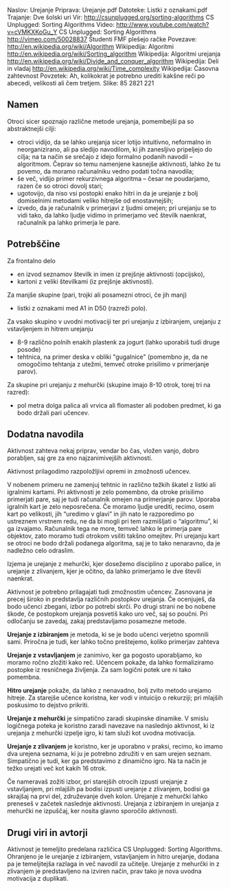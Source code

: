 Naslov: Urejanje
Priprava: Urejanje.pdf
Datoteke: 
	Listki z oznakami.pdf
Trajanje: Dve šolski uri
Vir: 
    http://csunplugged.org/sorting-algorithms CS Unplugged: Sorting Algorithms
Video:
    http://www.youtube.com/watch?v=cVMKXKoGu_Y CS Unplugged: Sorting Algorithms
    http://vimeo.com/50028837 Študenti FMF plešejo račke
Povezave:
	http://en.wikipedia.org/wiki/Algorithm Wikipedija: Algoritmi
	http://en.wikipedia.org/wiki/Sorting_algorithm Wikipedija: Algoritmi urejanja
	http://en.wikipedia.org/wiki/Divide_and_conquer_algorithm Wikipedija: Deli in vladaj
	http://en.wikipedia.org/wiki/Time_complexity Wikipedija: Časovna zahtevnost
Povzetek:
	Ah, kolikokrat je potrebno urediti kakšne reči po abecedi, velikosti ali čem tretjem.
Slike: 85 2821 221

Namen
-----

Otroci sicer spoznajo različne metode urejanja, pomembejši pa so abstraktnejši cilji:

- otroci vidijo, da se lahko urejanja sicer lotijo intuitivno, neformalno in neorganizirano, ali pa sledijo navodilom, ki jih zanesljivo pripeljejo do cilja; na ta način se srečajo z idejo formalno podanih navodil – algoritmom. Čeprav so temu namenjene kasnejše aktivnosti, lahko že tu povemo, da moramo računalniku vedno podati točna navodila;
- še več, vidijo primer rekurzivnega algoritma – česar ne poudarjamo, razen če so otroci dovolj stari;
- ugotovijo, da niso vsi postopki enako hitri in da je urejanje z bolj domiselnimi metodami veliko hitrejše od enostavnejših;
- izvedo, da je računalnik v primerjavi z ljudmi omejen; pri urejanju se to vidi tako, da lahko ljudje vidimo in primerjamo več številk naenkrat, računalnik pa lahko primerja le pare.

Potrebščine
-----------

Za frontalno delo

- en izvod seznamov številk in imen iz prejšnje aktivnosti (opcijsko),
- kartoni z veliki številkami (iz prejšnje aktivnosti).

Za manjše skupine (pari, trojki ali posamezni otroci, če jih manj)

- listki z oznakami med A1 in D50 (razreži polo).

Za vsako skupino v uvodni motivaciji ter pri urejanju z izbiranjem, urejanju z vstavljenjem in hitrem urejanju

- 8-9 različno polnih enakih plastenk za jogurt (lahko uporabiš tudi druge posode)
- tehtnica, na primer deska v obliki "gugalnice" (pomembno je, da ne omogočimo tehtanja z utežmi, temveč otroke prisilimo v primerjanje parov).

Za skupine pri urejanju z mehurčki (skupine imajo 8-10 otrok, torej tri na razred):

- pol metra dolga palica ali vrvica ali flomaster ali podoben predmet, ki ga bodo držali pari učencev.

Dodatna navodila
----------------

Aktivnost zahteva nekaj priprav, vendar bo čas, vložen vanjo, dobro porabljen, saj gre za eno najzanimivejših aktivnosti.

Aktivnost prilagodimo razpoložljivi opremi in zmožnosti učencev.

V nobenem primeru ne zamenjuj tehtnic in različno težkih škatel z listki ali igralnimi kartami. Pri aktivnosti je zelo pomembno, da otroke prisilimo primerjati pare, saj je tudi računalnik omejen na primerjanje parov. Uporaba igralnih kart je zelo neposrečena. Če moramo ljudje urediti, recimo, osem kart po velikosti, jih “uredimo v glavi” in jih nato le razporedimo po ustreznem vrstnem redu, ne da bi mogli pri tem razmišljati o “algoritmu”, ki ga izvajamo. Računalnik tega ne more, temveč lahko le primerja pare objektov, zato moramo tudi otrokom vsiliti takšno omejitev. Pri urejanju kart se otroci ne bodo držali podanega algoritma, saj je to tako nenaravno, da je nadležno celo odraslim.

Izjema je urejanje z mehurčki, kjer dosežemo disciplino z uporabo palice, in urejanje z zlivanjem, kjer je očitno, da lahko primerjamo le dve števili naenkrat.

Aktivnost je potrebno prilagajati tudi zmožnostim učencev. Zasnovana je precej široko in predstavlja različnih postopkov urejanja. Če ocenjuješ, da bodo učenci zbegani, izbor po potrebi skrči. Po drugi strani ne bo nobene škode, če postopkom urejanja posvetiš kako uro več, saj so poučni. Pri odločanju se zavedaj, zakaj predstavljamo posamezne metode.

**Urejanje z izbiranjem** je metoda, ki se je bodo učenci verjetno spomnili sami. Priročna je tudi, ker lahko točno preštejemo, koliko primerjav zahteva

**Urejanje z vstavljanjem** je zanimivo, ker ga pogosto uporabljamo, ko moramo ročno zložiti kako reč. Učencem pokaže, da lahko formaliziramo postopke iz resničnega življenja. Za sam logični potek ure ni tako pomembna.

**Hitro urejanje** pokaže, da lahko z nenavadno, bolj zvito metodo urejamo hitreje. Za starejše učence koristna, ker vodi v intuicijo o rekurziji; pri mlajših poskusimo to dejstvo prikriti.

**Urejanje z mehurčki** je simpatično zaradi skupinske dinamike. V smislu logičnega poteka je koristno zaradi navezave na naslednjo aktivnost, ki iz urejanja z mehurčki izpelje igro, ki tam služi kot uvodna motivacija.

**Urejanje z zlivanjem** je koristno, ker je uporabno v praksi, recimo, ko imamo dva urejena seznama, ki ju je potrebno združiti v en sam urejen seznam. Simpatično je tudi, ker ga predstavimo z dinamično igro. Na ta način je težko urejati več kot kakih 16 otrok.

Če nameravaš zožiti izbor, pri starejših otrocih izpusti urejanje z vstavljanjem, pri mlajših pa bodisi izpusti urejanje z zlivanjem, bodisi ga skrajšaj na prvi del, združevanje dveh kolon. Urejanje z mehurčki lahko preneseš v začetek naslednje aktivnosti. Urejanja z izbiranjem in urejanja z mehurčki ne izpuščaj, ker nosita glavno sporočilo aktivnosti.

Drugi viri in avtorji
---------------------

Aktivnost je temeljito predelana različica CS Unplugged: Sorting Algorithms. Ohranjeno je le urejanje z izbiranjem, vstavljanjem in hitro urejanje, dodana pa je temeljitejša razlaga in več navodil za učitelje. Urejanje z mehurčki in z zlivanjem je predstavljeno na izviren način, prav tako je nova uvodna motivacija z duplikati.
